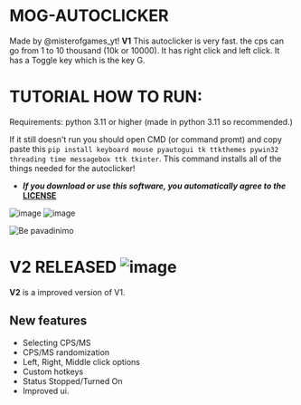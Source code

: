 # MOG-AUTOCLICKER

Made by @misterofgames_yt! **V1** This autoclicker is very fast. the cps can go from 1 to 10 thousand (10k or 10000). It has right click and left click. It has a Toggle key which is the key G. 

# TUTORIAL HOW TO RUN:
Requirements: python 3.11 or higher (made in python 3.11 so recommended.)

If it still doesn't run you should open CMD (or command promt) and copy paste this ```pip install keyboard mouse pyautogui tk ttkthemes pywin32 threading time messagebox ttk tkinter```.
This command installs all of the things needed for the autoclicker!

- **_If you download or use this software, you automatically agree to the_ [LICENSE](https://github.com/MOG-Developing/MOG-AUTOCLICKER/blob/main/LICENSE)**



![image](https://github.com/user-attachments/assets/d6ebe9e8-3fc2-442e-8e03-0e2e653762d7)  ![image](https://github.com/user-attachments/assets/c5690334-f6a4-4349-8e6a-29b452b0787a)

![Be pavadinimo](https://github.com/user-attachments/assets/fba2ea83-6756-443d-b9e9-7fe281f90f2c)



# V2 RELEASED   ![image](https://github.com/user-attachments/assets/7ac43ca3-9962-4aa5-ab17-e4c70c57cb8a)

**V2** is a improved version of V1.
## New features
- Selecting CPS/MS
- CPS/MS randomization
- Left, Right, Middle click options
- Custom hotkeys
- Status Stopped/Turned On
- Improved ui.
